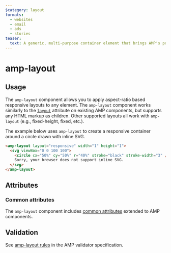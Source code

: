 ```yaml
---
$category: layout
formats:
  - websites
  - email
  - ads
  - stories
teaser:
  text: A generic, multi-purpose container element that brings AMP's powerful layouts to any element.
---
```


# amp-layout <a name="amp-layout"></a>

## Usage

The `amp-layout` component allows you to apply aspect-ratio based responsive
layouts to any element. The `amp-layout` component works similarly to the
[`layout`](https://amp.dev/documentation/guides-and-tutorials/develop/style_and_layout/control_layout#the-layout-attribute)
attribute on existing AMP components, but supports any HTML markup as children.
Other supported layouts all work with `amp-layout` (e.g., fixed-height, fixed,
etc.).

The example below uses `amp-layout` to create a responsive container around a circle
drawn with inline SVG.

```html
<amp-layout layout="responsive" width="1" height="1">
  <svg viewBox="0 0 100 100">
    <circle cx="50%" cy="50%" r="40%" stroke="black" stroke-width="3" />
    Sorry, your browser does not support inline SVG.
  </svg>
</amp-layout>
```

## Attributes

### Common attributes

The `amp-layout` component includes [common attributes](https://amp.dev/documentation/guides-and-tutorials/learn/common_attributes) extended to AMP components.

## Validation

See [amp-layout rules](https://github.com/ampproject/amphtml/blob/main/validator/validator-main.protoascii) in the AMP validator specification.
